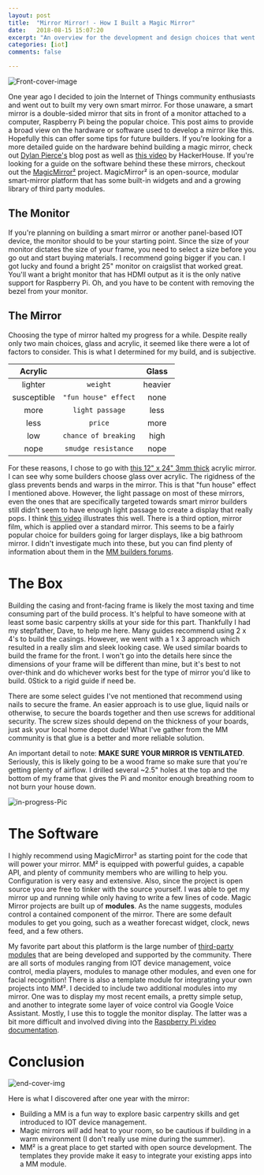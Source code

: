 ```yaml
---
layout: post
title:  "Mirror Mirror! - How I Built a Magic Mirror"
date:   2018-08-15 15:07:20
excerpt: "An overview for the development and design choices that went into the creation of an IOT smart mirror"
categories: [iot]
comments: false

---
```

![Front-cover-image](../../img/new-cover.png)

One year ago I decided to join the Internet of Things community enthusiasts and went out to built my very own smart mirror. For those unaware, a smart mirror is a double-sided mirror that sits in front of a monitor attached to a computer, Raspberry Pi being the popular choice. This post aims to provide a broad view on the hardware or software used to develop a mirror like this. Hopefully this can offer some tips for future builders. If you're looking for a more detailed guide on the hardware behind building a magic mirror, check out [Dylan Pierce's](http://blog.dylanjpierce.com/raspberrypi/magicmirror/tutorial/2015/12/27/build-a-magic-mirror.html) blog post as well as [this video](https://www.youtube.com/watch?v=fkVBAcvbrjU&t=) by HackerHouse. If you're looking for a guide on the software behind these these mirrors, checkout out the [MagicMirror²](https://github.com/MichMich/MagicMirror) project. MagicMirror² is an open-source, modular smart-mirror platform that has some built-in widgets and and a growing library of third party modules.

## The Monitor
If you're planning on building a smart mirror or another panel-based IOT device, the monitor should to be your starting point. Since the size of your monitor dictates the size of your frame, you need to select a size before you go out and start buying materials. I recommend going bigger if you can. I got lucky and found a bright 25" monitor on craigslist that worked great. You'll want a bright monitor that has HDMI output as it is the only native support for Raspberry Pi. Oh, and you have to be content with removing the bezel from your monitor.

## The Mirror
Choosing the type of mirror halted my progress for a while. Despite really only two main choices, glass and acrylic, it seemed like there were a lot of factors to consider. This is what I determined for my build, and is subjective.

| Acrylic       |                       | Glass     |
|:-------------:|:---------------------:|:---------:|         
| lighter       | `weight`              | heavier   |
| susceptible   | `"fun house" effect`  | none      |
| more          | `light passage`       | less      |
| less          | `price`               | more      |
| low           | `chance of breaking`  | high      |
| nope          | `smudge resistance`   | nope      |

For these reasons, I chose to go with [this 12" x 24"  3mm thick](https://www.amazon.com/12-Acrylic-See-Through-Mirror-1mm/dp/B01G4MQ966/ref=sr_1_1?s=home-garden&ie=UTF8&qid=1520304107&sr=1-1&keywords=see%2Bthrough%2Bglass&th=1) acrylic mirror. I can see why some builders choose glass over acrylic. The rigidness of the glass prevents bends and warps in the mirror. This is that "fun house" effect I mentioned above. However, the light passage on most of these mirrors, even the ones that are specifically targeted towards smart mirror builders still didn't seem to have enough light passage to create a display that really pops. I think [this video](https://www.youtube.com/watch?v=nWSolSxpRT4) illustrates this well. There is a third option, mirror film, which is applied over a standard mirror. This seems to be a fairly popular choice for builders going for larger displays, like a big bathroom mirror. I didn't investigate much into these, but you can find plenty of information about them in the [MM builders forums](https://magicmirror.builders/).

# The Box
Building the casing and front-facing frame is likely the most taxing and time consuming part of the build process. It's helpful to have someone with at least some basic carpentry skills at your side for this part. Thankfully I had my stepfather, Dave, to help me here. Many guides recommend using 2 x 4's to build the casings. However, we went with a 1 x 3 approach which resulted in a really slim and sleek looking case. We used similar boards to build the frame for the front. I won't go into the details here since the dimensions of your frame will be different than mine, but it's best to not over-think and do whichever works best for the type of mirror you'd like to build. 0Stick to a rigid guide if need be.

There are some select guides I've not mentioned that recommend using nails to secure the frame. An easier approach is to use glue, liquid nails or otherwise, to secure the boards together and then use screws for additional security. The screw sizes should depend on the thickness of your boards, just ask your local home depot dude! What I've gather from the MM community is that glue is a better and more reliable solution.

An important detail to note: **MAKE SURE YOUR MIRROR IS VENTILATED**. Seriously, this is likely going to be a wood frame so make sure that you're getting plenty of airflow. I drilled several ~2.5" holes at the top and the bottom of my frame that gives the Pi and monitor enough breathing room to not burn your house down.

![in-progress-Pic](../../img/mirror-frame.png)

# The Software
I highly recommend using MagicMirror² as starting point for the code that will power your mirror. MM² is equipped with powerful guides, a capable API, and plenty of community members who are willing to help you. Configuration is very easy and extensive. Also, since the project is open source you are free to tinker with the source yourself. I was able to get my mirror up and running while only having to write a few lines of code. Magic Mirror projects are built up of **modules**. As the name suggests, modules control a contained component of the mirror. There are some default modules to get you going, such as a weather forecast widget, clock, news feed, and a few others.

My favorite part about this platform is the large number of [third-party modules](https://github.com/MichMich/MagicMirror/wiki/3rd-party-modules) that are being developed and supported by the community. There are all sorts of modules ranging from IOT device management, voice control, media players, modules to manage other modules, and even one for facial recognition! There is also a template module for integrating your own projects into MM². I decided to include two additional modules into my mirror. One was to display my most recent emails, a pretty simple setup, and another to integrate some layer of voice control via Google Voice Assistant. Mostly, I use this to toggle the monitor display. The latter was a bit more difficult and involved diving into the [Raspberry Pi video documentation](https://www.elinux.org/RPI_vcgencmd_usage]).

# Conclusion

![end-cover-img](../../img/cover.jpg)

Here is what I discovered after one year with the mirror:
- Building a MM is a fun way to explore basic carpentry skills and get introduced to IOT device management.
- Magic mirrors *will* add heat to your room, so be cautious if building in a warm environment (I don't really use mine during the summer).
- MM² is a great place to get started with open source development. The templates they provide make it easy to integrate your existing apps into a MM module.
